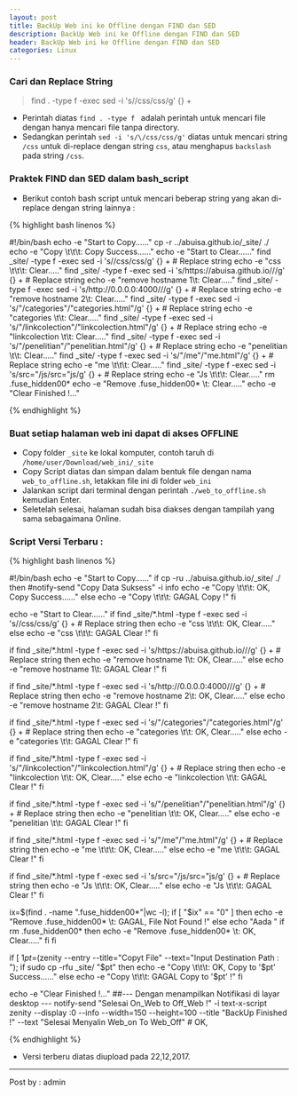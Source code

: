 ```yaml
---
layout: post
title: BackUp Web ini ke Offline dengan FIND dan SED
description: BackUp Web ini ke Offline dengan FIND dan SED
header: BackUp Web ini ke Offline dengan FIND dan SED
categories: Linux
---
```

### Cari dan Replace String
> find . -type f -exec sed -i 's/\/css/css/g' {} + 

* Perintah diatas `find . -type f ` adalah perintah untuk mencari file dengan hanya mencari file tanpa directory.
* Sedangkan perintah `sed -i 's/\/css/css/g'` diatas untuk mencari string `/css` untuk di-replace dengan string `css`, atau menghapus `backslash` pada string `/css`.

### Praktek FIND dan SED dalam bash_script

* Berikut contoh bash script untuk mencari beberap string yang akan di-replace dengan string lainnya : 

{% highlight bash linenos %}

#!/bin/bash
echo -e "Start to Copy......"
cp -r ../abuisa.github.io/_site/ ./
echo -e "Copy \t\t\t: Copy Success......"
echo -e "Start to Clear......"
find _site/ -type f -exec sed -i 's/\/css/css/g' {} + # Replace string
echo -e "css \t\t\t: Clear....."
find _site/ -type f -exec sed -i 's/https:\/\/abuisa.github.io\///g' {} + # Replace string
echo -e "remove hostname 1\t: Clear....."
find _site/ -type f -exec sed -i 's/http:\/\/0.0.0.0:4000\///g' {} + # Replace string
echo -e "remove hostname 2\t: Clear....."
find _site/ -type f -exec sed -i 's/"\/categories"/"categories.html"/g' {} + # Replace string 
echo -e "categories \t\t: Clear....."
find _site/ -type f -exec sed -i 's/"\/linkcolection"/"linkcolection.html"/g' {} + # Replace string 
echo -e "linkcolection \t\t: Clear....."
find _site/ -type f -exec sed -i 's/"\/penelitian"/"penelitian.html"/g' {} + # Replace string 
echo -e "penelitian \t\t: Clear....."
find _site/ -type f -exec sed -i 's/"\/me"/"me.html"/g' {} + # Replace string 
echo -e "me \t\t\t: Clear....."
find _site/ -type f -exec sed -i 's/src="\/js/src="js/g' {} + # Replace string
echo -e "Js \t\t\t: Clear....."
rm .fuse_hidden00*
echo -e "Remove .fuse_hidden00* \t: Clear....."
echo -e "Clear Finished !..."

{% endhighlight %}

### Buat setiap halaman web ini dapat di akses OFFLINE

* Copy folder `_site` ke lokal komputer, contoh taruh di `/home/user/Download/web_ini/_site`
* Copy Script diatas dan simpan dalam bentuk file dengan nama `web_to_offline.sh`, letakkan file ini di folder `web_ini`
* Jalankan script dari terminal dengan perintah `./web_to_offline.sh` kemudian Enter.
* Seletelah selesai, halaman sudah bisa diakses dengan tampilah yang sama sebagaimana Online.


### Script Versi Terbaru : 

{% highlight bash linenos %}

#!/bin/bash
echo -e "Start to Copy......"
if cp -ru ../abuisa.github.io/_site/ ./ 
then 
	#notify-send "Copy Data Suksess" -i info
	echo -e "Copy \t\t\t: OK, Copy Success......"
else
	echo -e "Copy \t\t\t: GAGAL Copy  !"
fi

echo -e "Start to Clear......"
if find _site/*.html -type f -exec sed -i 's/\/css/css/g' {} + # Replace string
then 
	echo -e "css \t\t\t: OK, Clear....."
else
	echo -e "css \t\t\t: GAGAL Clear  !"
fi

if find _site/*.html -type f -exec sed -i 's/https:\/\/abuisa.github.io\///g' {} + # Replace string
then 
	echo -e "remove hostname 1\t: OK, Clear....."
else
	echo -e "remove hostname 1\t: GAGAL Clear  !"
fi

if find _site/*.html -type f -exec sed -i 's/http:\/\/0.0.0.0:4000\///g' {} + # Replace string
then 
	echo -e "remove hostname 2\t: OK, Clear....."
else
	echo -e "remove hostname 2\t: GAGAL Clear  !"
fi

if find _site/*.html -type f -exec sed -i 's/"\/categories"/"categories.html"/g' {} + # Replace string 
then 
	echo -e "categories \t\t: OK, Clear....."
else
	echo -e "categories \t\t: GAGAL Clear  !"
fi 
	
if find _site/*.html -type f -exec sed -i 's/"\/linkcolection"/"linkcolection.html"/g' {} + # Replace string 
then 
	echo -e "linkcolection \t\t: OK, Clear....."
else
	echo -e "linkcolection \t\t: GAGAL Clear  !"
fi

if find _site/*.html -type f -exec sed -i 's/"\/penelitian"/"penelitian.html"/g' {} + # Replace string 
then
	echo -e "penelitian \t\t: OK, Clear....."
else
	echo -e "penelitian \t\t: GAGAL Clear  !"
fi

if find _site/*.html -type f -exec sed -i 's/"\/me"/"me.html"/g' {} + # Replace string 
then
	echo -e "me \t\t\t: OK, Clear....."
else
	echo -e "me \t\t\t: GAGAL Clear  !"
fi


if find _site/*.html -type f -exec sed -i 's/src="\/js/src="js/g' {} + # Replace string
then
	echo -e "Js \t\t\t: OK, Clear....."
else
	echo -e "Js \t\t\t: GAGAL Clear  !"
fi

ix=$(find . -name ".fuse_hidden00*"|wc -l);
if [ "$ix" == "0" ]
then 
	echo -e "Remove .fuse_hidden00* \t: GAGAL, File Not Found !"
else
	echo "Aada "
	if rm .fuse_hidden00*
	then
		echo -e "Remove .fuse_hidden00* \t: OK, Clear....."
	fi
fi

if [ $1
pt=$(zenity --entry --title="Copyt File" --text="Input Destination Path : ");
if sudo cp -rfu _site/ "$pt"
then 
	echo -e "Copy \t\t\t: OK, Copy to '$pt' Success......"
else
	echo -e "Copy \t\t\t: GAGAL Copy to '$pt'  !"
fi

echo -e "Clear Finished !..."
##--- Dengan menampilkan Notifikasi di layar desktop ---
notify-send "Selesai On_Web to Off_Web !" -i text-x-script
zenity --display :0 --info --width=150 --height=100 --title "BackUp Finished !" --text "Selesai Menyalin Web_on To Web_Off" # OK,

{% endhighlight %}

- Versi terberu diatas diupload pada 22,12,2017.

<hr />
Post by : admin
